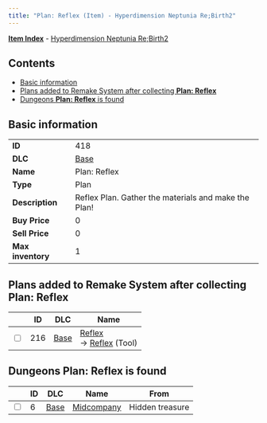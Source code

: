 ```yaml
---
title: "Plan: Reflex (Item) - Hyperdimension Neptunia Re;Birth2"
---
```


[**Item Index**](/neptunia/rb2/item/index.html) - [Hyperdimension Neptunia Re;Birth2](/neptunia/rb2)

## Contents

- [Basic information](#basic-information)
- [Plans added to Remake System after collecting **Plan: Reflex**](#plans-added-to-remake-system-after-collecting-plan-reflex)
- [Dungeons **Plan: Reflex** is found](#dungeons-plan-reflex-is-found)

## Basic information

|   |   |
| -- | -- |
| **ID** | 418 |
| **DLC** | [Base](/neptunia/rb2/dlc/0-base.html) |
| **Name** | Plan: Reflex |
| **Type** | Plan |
| **Description** | Reflex Plan. Gather the materials and make the Plan! |
| **Buy Price** | 0 |
| **Sell Price** | 0 |
| **Max inventory** | 1 |

## Plans added to Remake System after collecting **Plan: Reflex**

|    | ID | DLC | Name |
| -- | -- | --- | ---- |
| <input type="checkbox" id="rb2-remake-0-216" class="trackbox" /> | 216 | [Base](/neptunia/rb2/dlc/0-base.html) | [Reflex](/neptunia/rb2/remake/0-216-reflex.html)<br />→ [Reflex](/neptunia/rb2/item/0-21-reflex.html) (Tool) |

## Dungeons **Plan: Reflex** is found

|    | ID | DLC | Name | From |
| -- | -- | --- | ---- | ---- |
| <input type="checkbox" id="rb2-dungeon-0-6" class="trackbox" /> | 6 | [Base](/neptunia/rb2/dlc/0-base.html) | [Midcompany](/neptunia/rb2/dungeon/0-6-midcompany.html) | Hidden treasure |